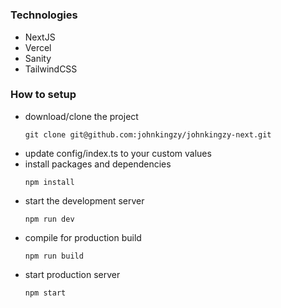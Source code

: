 #

### Technologies
- NextJS
- Vercel
- Sanity
- TailwindCSS

### How to setup
- download/clone the project
  ```
  git clone git@github.com:johnkingzy/johnkingzy-next.git
  ```
- update config/index.ts to your custom values
- install packages and dependencies
  ```
  npm install
  ```
- start the development server
  ```
  npm run dev
  ```
- compile for production build
  ```
  npm run build
  ```
- start production server
  ```
  npm start
  ```
